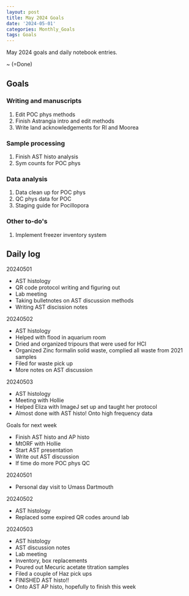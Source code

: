 ```yaml
---
layout: post
title: May 2024 Goals
date: '2024-05-01'
categories: Monthly_Goals
tags: Goals
---
```


May 2024 goals and daily notebook entries. 

~ (=Done)

## Goals  

### Writing and manuscripts 
              
1. Edit POC phys methods
2. Finish Astrangia intro and edit methods
3. Write land acknowledgements for RI and Moorea

### Sample processing

1. Finish AST histo analysis
2. Sym counts for POC phys

### Data analysis

1. Data clean up for POC phys
2. QC phys data for POC
3. Staging guide for Pocillopora

### Other to-do's

1. Implement freezer inventory system
 

## Daily log 


20240501

- AST histology
- QR code protocol writing and figuring out
- Lab meeting 
- Taking bulletnotes on AST discussion methods
- Writing AST discission notes

20240502

- AST histology
- Helped with flood in aquarium room
- Dried and organized tripours that were used for HCl
- Organized Zinc formalin solid waste, complied all waste from 2021 samples
- Filed for waste pick up
- More notes on AST discussion

20240503

- AST histology
- Meeting with Hollie
- Helped Eliza with ImageJ set up and taught her protocol
- Almost done with AST histo! Onto high frequency data

Goals for next week

- Finish AST histo and AP histo
- MtORF with Hollie
- Start AST presentation
- Write out AST discussion
- If time do more POC phys QC

20240501

- Personal day visit to Umass Dartmouth


20240502

- AST histology
- Replaced some expired QR codes around lab

20240503

- AST histology
- AST discussion notes
- Lab meeting
- Inventory, box replacements
- Poured out Mecuric acetate titration samples
- Filed a couple of Haz pick ups
- FINISHED AST histo!!
- Onto AST AP histo, hopefully to finish this week

